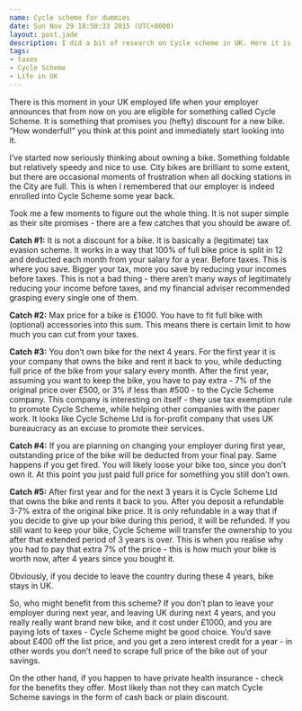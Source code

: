 ```yaml
---
name: Cycle scheme for dummies
date: Sun Nov 29 18:50:33 2015 (UTC+0000)
layout: post.jade
description: I did a bit of research on Cycle scheme in UK. Here it is, explained, with catches and dangers.
tags:
- taxes
- Cycle Scheme
- Life in UK
---
```


There is this moment in your UK employed life when your employer announces that from now on you are eligible for something called Cycle Scheme. It is something that promises you (hefty) discount for a new bike. “How wonderful!” you think at this point and immediately start looking into it.

I’ve started now seriously thinking about owning a bike. Something foldable but relatively speedy and nice to use. City bikes are brilliant to some extent, but there are occasional moments of frustration when all docking stations in the City are full. This is when I remembered that our employer is indeed enrolled into Cycle Scheme some year back.

Took me a few moments to figure out the whole thing. It is not super simple as their site promises - there are a few catches that you should be aware of.

**Catch #1:** It is not a discount for a bike. It is basically a (legitimate) tax evasion scheme. It works in a way that 100% of full bike price is split in 12 and deducted each month from your salary for a year. Before taxes. This is where you save. Bigger your tax, more you save by reducing your incomes before taxes. This is not a bad thing - there aren’t many ways of legitimately reducing your income before taxes, and my financial adviser recommended grasping every single one of them.

**Catch #2:** Max price for a bike is £1000. You have to fit full bike with (optional) accessories into this sum. This means there is certain limit to how much you can cut from your taxes.

**Catch #3:** You don’t own bike for the next 4 years. For the first year it is your company that owns the bike and rent it back to you, while deducting full price of the bike from your salary every month. After the first year, assuming you want to keep the bike, you have to pay extra - 7% of the original price over £500, or 3% if less than #500 - to the Cycle Scheme company. This company is interesting on itself - they use tax exemption rule to promote Cycle Scheme, while helping other companies with the paper work. It looks like Cycle Scheme Ltd is for-profit company that uses UK bureaucracy as an excuse to promote their services.

**Catch #4:** If you are planning on changing your employer during first year, outstanding price of the bike will be deducted from your final pay. Same happens if you get fired. You will likely loose your bike too, since you don’t own it. At this point you just paid full price for something you still don’t own.

**Catch #5:** After first year and for the next 3 years it is Cycle Scheme Ltd that owns the bike and rents it back to you. After you deposit a refundable 3-7% extra of the original bike price. It is only refundable in a way that if you decide to give up your bike during this period, it will be refunded. If you still want to keep your bike, Cycle Scheme will transfer the ownership to you after that extended period of 3 years is over. This is when you realise why you had to pay that extra 7% of the price - this is how much your bike is worth now, after 4 years since you bought it.

Obviously, if you decide to leave the country during these 4 years, bike stays in UK.

So, who might benefit from this scheme? If you don’t plan to leave your employer during next year, and leaving UK during next 4 years, and you really really want brand new bike, and it cost under £1000, and you are paying lots of taxes - Cycle Scheme might be good choice. You’d save about £400 off the list price, and you get a zero interest credit for a year - in other words you don’t need to scrape full price of the bike out of your savings.

On the other hand, if you happen to have private health insurance - check for the benefits they offer. Most likely than not they can match Cycle Scheme savings in the form of cash back or plain discount.
